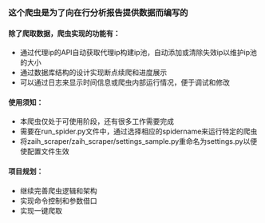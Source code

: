### 这个爬虫是为了向在行分析报告提供数据而编写的

#### 除了爬取数据，爬虫实现的功能有：
+ 通过代理ip的API自动获取代理ip构建ip池，自动添加或清除失效ip以维护ip池的大小
+ 通过数据库结构的设计实现断点续爬和进度展示
+ 可以通过日志来显示时间信息或爬虫内部运行情况，便于调试和修改


#### 使用须知：
+ 本爬虫仅处于可使用阶段，还有很多工作需要完成
+ 需要在run_spider.py文件中，通过选择相应的spidername来运行特定的爬虫
+ 将zaih_scraper/zaih_scraper/settings_sample.py重命名为settings.py以便使配置文件生效

#### 项目规划：
+ 继续完善爬虫逻辑和架构
+ 实现命令控制和参数借口
+ 实现一键爬取
